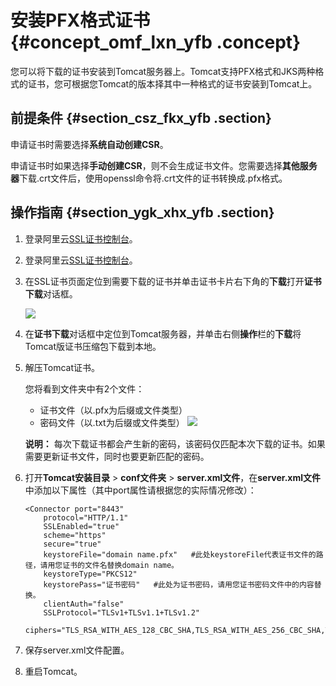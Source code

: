 # 安装PFX格式证书 {#concept_omf_lxn_yfb .concept}

您可以将下载的证书安装到Tomcat服务器上。Tomcat支持PFX格式和JKS两种格式的证书，您可根据您Tomcat的版本择其中一种格式的证书安装到Tomcat上。

## 前提条件 {#section_csz_fkx_yfb .section}

申请证书时需要选择**系统自动创建CSR**。

申请证书时如果选择**手动创建CSR**，则不会生成证书文件。您需要选择**其他服务器**下载.crt文件后，使用openssl命令将.crt文件的证书转换成.pfx格式。

## 操作指南 {#section_ygk_xhx_yfb .section}

1.  登录阿里云[SSL证书控制台](https://yundunnext.console.aliyun.com/?p=casnext#/overview/cn-hangzhou)。
2.  登录阿里云[SSL证书控制台](https://yundunnext.console.aliyun.com/?p=casnext#/overview/cn-hangzhou)。
3.  在SSL证书页面定位到需要下载的证书并单击证书卡片右下角的**下载**打开**证书下载**对话框。

    ![](http://static-aliyun-doc.oss-cn-hangzhou.aliyuncs.com/assets/img/66242/154515227133499_zh-CN.png)

4.  在**证书下载**对话框中定位到Tomcat服务器，并单击右侧**操作**栏的**下载**将Tomcat版证书压缩包下载到本地。
5.  解压Tomcat证书。

    您将看到文件夹中有2个文件：

    -   证书文件（以.pfx为后缀或文件类型）
    -   密码文件（以.txt为后缀或文件类型）
    ![](http://static-aliyun-doc.oss-cn-hangzhou.aliyuncs.com/assets/img/65316/154515227133514_zh-CN.png)

    **说明：** 每次下载证书都会产生新的密码，该密码仅匹配本次下载的证书。如果需要更新证书文件，同时也要更新匹配的密码。

6.  打开**Tomcat安装目录** \> **conf文件夹** \> **server.xml文件**，在**server.xml文件**中添加以下属性（其中port属性请根据您的实际情况修改）：

    ```
    <Connector port="8443"
        protocol="HTTP/1.1"
        SSLEnabled="true"
        scheme="https"
        secure="true"
        keystoreFile="domain name.pfx"   #此处keystoreFile代表证书文件的路径，请用您证书的文件名替换domain name。
        keystoreType="PKCS12"
        keystorePass="证书密码"   #此处为证书密码，请用您证书密码文件中的内容替换。
        clientAuth="false"
        SSLProtocol="TLSv1+TLSv1.1+TLSv1.2"
        ciphers="TLS_RSA_WITH_AES_128_CBC_SHA,TLS_RSA_WITH_AES_256_CBC_SHA,TLS_ECDHE_RSA_WITH_AES_128_CBC_SHA,TLS_ECDHE_RSA_WITH_AES_128_CBC_SHA256,TLS_RSA_WITH_AES_128_CBC_SHA256,TLS_RSA_WITH_AES_256_CBC_SHA256"/>
    ```

7.  保存server.xml文件配置。
8.  重启Tomcat。

